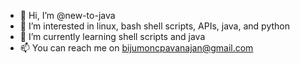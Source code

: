 - 👋 Hi, I’m @new-to-java
- 👀 I’m interested in linux, bash shell scripts, APIs, java, and python
- 🌱 I’m currently learning shell scripts and java
- 📫 You can reach me on bijumoncpavanajan@gmail.com

<!---
noob-to-linux/noob-to-linux is a ✨ special ✨ repository because its `README.md` (this file) appears on your GitHub profile.
You can click the Preview link to take a look at your changes.
--->
